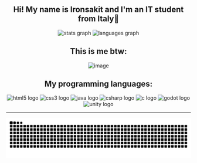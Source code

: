 <h2 align="center">Hi! My name is Ironsakit and I'm an IT student from Italy🍕</h2>


  <div align="center">
    <img src="https://github-readme-stats.vercel.app/api?username=ironsakit&hide_title=false&hide_rank=false&show_icons=true&include_all_commits=true&count_private=true&disable_animations=false&theme=dracula&locale=en&hide_border=false" height="150" alt="stats graph"  />
    <img src="https://github-readme-stats.vercel.app/api/top-langs?username=ironsakit&locale=en&hide_title=false&layout=compact&card_width=320&langs_count=5&theme=dracula&hide_border=false" height="150" alt="languages graph"  />
  </div>

<div align="center">
  <!-- GIF -->
  <div align="center">
    <h2>This is me btw:</h2>
    <img width="180" height="180" alt="image" src="https://media1.giphy.com/media/v1.Y2lkPTc5MGI3NjExOWVobWdrMnRoZmJpdHRlanl6MzFmcWI4Z28zOThrNGluMm1nN3BseSZlcD12MV9pbnRlcm5hbF9naWZfYnlfaWQmY3Q9Zw/mEXEVoZe5J5Fyx6J4v/giphy.gif"/>
  </div>
  <!-- LINGUAGGI -->
  <div align="center">
    <h2>My programming languages:</h2>
    <img src="https://cdn.jsdelivr.net/gh/devicons/devicon/icons/html5/html5-original.svg" height="30" alt="html5 logo" />
    <img src="https://cdn.jsdelivr.net/gh/devicons/devicon/icons/css3/css3-original.svg" height="30" alt="css3 logo" />
    <img src="https://cdn.jsdelivr.net/gh/devicons/devicon/icons/java/java-original.svg" height="30" alt="java logo" />
    <img src="https://cdn.jsdelivr.net/gh/devicons/devicon/icons/csharp/csharp-original.svg" height="30" alt="csharp logo" />
    <img src="https://cdn.jsdelivr.net/gh/devicons/devicon/icons/c/c-original.svg" height="30" alt="c logo" />
    <img src="https://cdn.jsdelivr.net/gh/devicons/devicon/icons/godot/godot-original.svg" height="30" alt="godot logo" />
    <img src="https://cdn.jsdelivr.net/gh/devicons/devicon/icons/unity/unity-original.svg" height="30" alt="unity logo" />
  </div>
</div>

<hr>
<div align="center">
  <img src="https://raw.githubusercontent.com/ironsakit/ironsakit/output/snake.svg" alt="Snake animation" />
</div>
